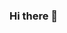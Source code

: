 ### Hi there 👋

<!--
**riybha216/riybha216** is a ✨ _special_ ✨ repository because its `README.md` (this file) appears on your GitHub profile.

Here are some ideas to get you started:

- 🔭 I’m currently working on machine learning research & projects, applying NLP + computer vision.
- 🌱 I’m currently learning information theory & data compression.
- 👯 I’m looking to collaborate on ...
- 🤔 I’m looking for help with ...
- 💬 Ask me about machine learning algorithms, web dev, algorithm design.
- 📫 How to reach me: ...
- 😄 Pronouns: She/Her
- ⚡ Fun fact: ...
-->
